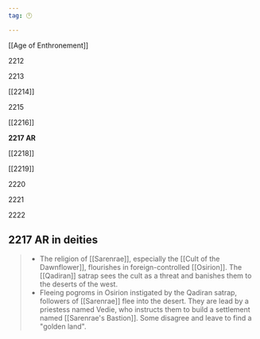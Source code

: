 ```yaml
---
tag: 🕛

---
```

[[Age of Enthronement]]


2212

2213

[[2214]]

2215

[[2216]]

**2217 AR**

[[2218]]

[[2219]]

2220

2221

2222



## 2217 AR in deities

>  - The religion of [[Sarenrae]], especially the [[Cult of the Dawnflower]], flourishes in foreign-controlled [[Osirion]].  The [[Qadiran]] satrap sees the cult as a threat and banishes them to the deserts of the west.
>  - Fleeing pogroms in Osirion instigated by the Qadiran satrap, followers of [[Sarenrae]] flee into the desert.  They are lead by a priestess named Vedie, who instructs them to build a settlement named [[Sarenrae's Bastion]]. Some disagree and leave to find a "golden land".






